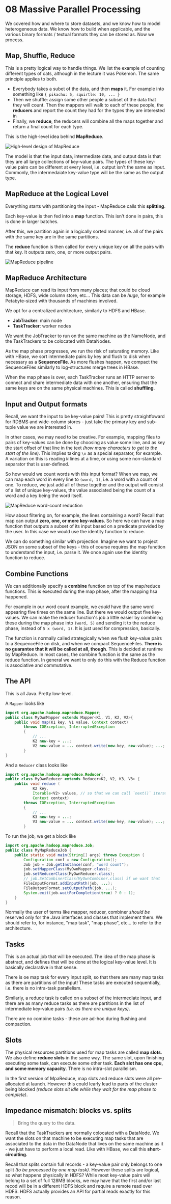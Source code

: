 # 08 Massive Parallel Processing

We covered how and where to store datasets, and we know how to model 
heterogeneous data. We know how to build when applicable, and the various
binary formats / textual formats they can be stored as. Now we process.

## Map, Shuffle, Reduce

This is a pretty logical way to handle things. We list the example of counting
different types of cats, although in the lecture it was Pokemon. The same
principle applies to both.

- Everybody takes a subet of the data, and then **maps** it. For example into
    something like `{ pikachu: 5, squirtle: 10, ... }`
- Then we shuffle: assign some other people a subset of the data that they will
    count. Then the mappers will walk to each of these people, the **reducers**
    and report the count they had for the types they are interested in
- Finally, we **reduce**, the reducers will combine all the maps together and
    return a final count for each type.

This is the high-level idea behind **MapReduce**.

![High-level design of MapReduce](images/mapreduce-pattern.png)

The model is that the input data, intermediate data, and output data is that
they are all large collections of key-value pairs. The types of these key-value
pairs can be different at every level, i.e. output isn't the same as input.
Commonly, the intermedaiate key-value type will be the same as the output
type.

## MapReduce at the Logical Level

Everything starts with partitioning the input - MapReduce calls this 
**splitting**.

Each key-value is then fed into a **map** function. This isn't done in pairs,
this is done in larger batches.

After this, we partition again in a logically sorted manner, i.e. all of the
pairs with the same key are in the same partitions.

The **reduce** function is then called for every unique key on all the pairs
with that key. It outputs zero, one, or more output pairs.

![MapReduce pipeline](images/mapreduce-pipeline.png)

## MapReduce Architecture

MapReduce can read its input from many places; that could be cloud storage,
HDFS, wide column store, etc... This data can be _huge_, for example 
Petabyte-sized with thousands of machines involved.

We opt for a centralized architecture, similarly to HDFS and HBase.

- **JobTracker**: main node
- **TaskTracker**: worker nodes

We want the JobTracker to run on the same machine as the NameNode, and the 
TaskTrackers to be colocated with DataNodes.

As the map phase progresses, we run the risk of saturating memory. Like with
HBase, we sort intermediate pairs by key and flush to disk when necessary as
a **SequenceFile**. As more flushes happen, we compact the SequenceFiles 
similarly to log-structures merge trees in HBase.

When the map phase is over, each TaskTracker runs an HTTP server to connect and
share intermediate data with one another, ensuring that the same keys are on
the same physical machines. This is called **shuffling**.

## Input and Output formats

Recall, we want the input to be key-value pairs! This is pretty straightfoward
for RDBMS and wide-column stores - just take the primary key and sub-tuple 
value we are interested in.

In other cases, we may need to be creative. For example, mapping files to pairs
of key-values can be done by choosing as value some line, and as key the start
offset of that line in the text _(how many characters to get to the start of 
the line)_. This implies taking `\n` as a special separator, for example. A
variation on this is reading `N` lines at a time, or using some non-standard
separator that is user-defined.

So how would we count words with this input format? When we map, we can map
each word in every line to `(word, 1)`, i.e. a word with a count of one. To
reduce, we just add all of these together and the output will consist of a
list of unique key-values, the value associated being the count of a word and
a key being the word itself.

![MapReduce word-count reduction](images/mapreduce-reduction.png)

How about filtering on, for example, the lines containing a word? Recall that
map can output **zero, one, or more key-values**. So here we can have a map
function that outputs a subset of its input based on a predicate provided by
the user. In this case we would use the identity function to reduce.

We can do something similar with projection. Imagine we want to project JSON
on some subset of the keys - this of course requires the map function to 
understand the input, i.e. parse it. We once again use the identity function to
reduce.

## Combine Functions

We can additionally specify a **combine** function on top of the map/reduce
functions. This is executed during the map phase, after the mapping hsa
happened.

For example in our word count example, we _could_ have the same word appearing
five times on the same line. But there we would output five key-values. We can
make the reducer function's job a little easier by combining these during the
map phase into `(word, 5)` and sending it to the reduce phase, instead of
`5 x (word, 1)`. It is just used for compression, basically.

The function is normally called strategically when we flush key-value pairs to
a SequenceFile on disk, and when we compact SequenceFiles. **There is no 
guarantee that it will be called at all, though**. This is decided at runtime
by MapReduce. In most cases, the combine function is the same as the reduce
function. In general we want to only do this with the Reduce function is 
associative and commutative.

## The API

This is all Java. Pretty low-level.

A `Mapper` looks like

```java
import org.apache.hadoop.mapreduce.Mapper;
public class MyOwnMapper extends Mapper<K1, V1, K2, V2>{
    public void map(K1 key, V1 value, Context context)
        throws IOException, InterruptedException
        {
            // ...
            K2 new-key = ...;
            V2 new-value = ... context.write(new-key, new-value); ...;
        }
}
```

And a `Reducer` class looks like

```java
import org.apache.hadoop.mapreduce.Reducer;
public class MyOwnReducer extends Reducer<K2, V2, K3, V3> {
    public void reduce (
            K2 key,
            Iterable<V2> values, // so that we can call `next()` iteratively
            Context context)
        throws IOException, InterruptedException
        {
            // ...
            K3 new-key = ...;
            V3 new-value = ... context.write(new-key, new-value); ...;
        }
```

To run the job, we get a block like

```java
import org.apache.hadoop.mapreduce.Job;
public class MyMapReduceJob {
    public static void main(String[] args) throws Exception {
        Configuration conf = new Configuration();
        Job job = Job.getInstance(conf, "word count");
        job.setMapperClass(MyOwnMapper.class);
        job.setReducerClass(MyOwnReducer.class);
        // job.SetCombinerClass(MyOwnCombiner.class) if we want that
        FileInputFormat.addInputPath(job, ...);
        FileOutputFormat.setOutputPath(job, ...);
        System.exit(job.waitForCompletion(true) ? 0 : 1);
    }
}
```

Normally the user of terms like mapper, reducer, combiner _should be_ reserved
only for the Java interfaces and classes that implement them. We should refer
to, for instance, "map task", "map phase", etc... to refer to the architecture.

## Tasks

This is an actual job that will be executed. The idea of the map phase is 
abstract, and defines that will be done at the logical key-value level. It is
basically declarative in that sense.

There is oe map task for every input split, so that there are many map tasks
as there are partitions of the input! These tasks are executed sequentially,
i.e. there is no intra-task parallelism.

Similarly, a reduce task is called on a subset of the intermediate input, and
there are as many reduce tasks as there are partitions in the list of 
intermediate key-value pairs _(i.e. as there are unique keys)_.

There are no combine tasks - these are ad-hoc during flushing and compaction.

## Slots

The physical resources partitions used for map tasks are called **map slots**.
We also define **reduce slots** in the same way. The same slot, upon finishing
executing some task, can execute some other task. **Each slot has one cpu,
and some memory capacity**. There is no intra-slot parallelism.

In the first version of MpaReduce, map slots and reduce slots were all
pre-allocated at launch. However this could learly lead to parts of the cluster
being blocked _(reduce slots sit idle while they wait for the map phase to
complete)_.

## Impedance mismatch: blocks vs. splits

> Bring the query to the data.

Recall that the TaskTrackers are normally colocated with a DataNode. We want
the slots on that machine to be executing map tasks that are associated to the
data in the DataNode that lives on the same machine as it - we just have to
perform a local read. Like with HBase, we call this **short-circuiting.**

Recall that splits contain full records - a key-value pair only belongs to one
split _(to be processed by one map task)_. However these splits are logical,
so what happens physically in HDFS? While most key-value pairs will belong to a 
set of full 128MB blocks, we may have that the first and/or last recod will be 
in a different HDFS block and require a remote read over HDFS. HDFS actually 
provides an API for partial reads exactly for this reason.
